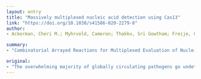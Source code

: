 ```yaml
---
layout: entry
title: "Massively multiplexed nucleic acid detection using Cas13"
link: "https://doi.org/10.1038/s41586-020-2279-8"
author:
- Ackerman, Cheri M.; Myhrvold, Cameron; Thakku, Sri Gowtham; Freije, Catherine A.; Metsky, Hayden C.; Yang, David K.; Ye, Simon H.; Boehm, Chloe K.; Kosoko-Thoroddsen, Tinna-Solveig F.; Kehe, Jared; Nguyen, Tien G.; Carter, Amber; Kulesa, Anthony; Barnes, John R.; Dugan, Vivien G.; Hung, Deborah T.; Blainey, Paul C.; Sabeti, Pardis C.

summary:
- "Combinatorial Arrayed Reactions for Multiplexed Evaluation of Nucleic acids (CARMEN) can scale to test many samples. The combination of CARMEN and Cas13 detection enables robust testing of >4,500 crRNA-target pairs on a single array. CRISPR-based nucleic acid detection shifts diagnostic and surveillance efforts from targeted testing of high-priority samples to comprehensive testing of large sample sets, greatly benefiting patients and public health."

original:
- "The overwhelming majority of globally circulating pathogens go undetected, undermining patient care and hindering outbreak preparedness and response. To enable routine surveillance and comprehensive diagnostic applications, there is a need for detection technologies that can scale to test many samples(1-3) while simultaneously testing for many pathogens(4-6). Here, we develop Combinatorial Arrayed Reactions for Multiplexed Evaluation of Nucleic acids (CARMEN), a platform for scalable, multiplexed pathogen detection. In the CARMEN platform, nanoliter droplets containing CRISPR-based nucleic acid detection reagents(7) self-organize in a microwell array(8) to pair with droplets of amplified samples, testing each sample against each CRISPR RNA (crRNA) in replicate. The combination of CARMEN and Cas13 detection (CARMEN-Cas13) enables robust testing of >4,500 crRNA-target pairs on a single array. Using CARMEN-Cas13, we developed a multiplexed assay that simultaneously differentiates all 169 human-associated viruses with >/=10 published genome sequences and rapidly incorporated an additional crRNA to detect the causative agent of the 2020 COVID-19 pandemic. CARMEN-Cas13 further enables comprehensive subtyping of influenza A strains and multiplexed identification of dozens of HIV drug-resistance mutations. CARMEN's intrinsic multiplexing and throughput capabilities make it practical to scale, as miniaturization decreases reagent cost per test >300-fold. Scalable, highly-multiplexed CRISPR-based nucleic acid detection shifts diagnostic and surveillance efforts from targeted testing of high-priority samples to comprehensive testing of large sample sets, greatly benefiting patients and public health(9-11)."
---
```


